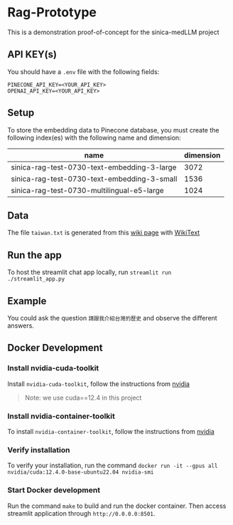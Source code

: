 # Rag-Prototype

This is a demonstration proof-of-concept for the sinica-medLLM project

## API KEY(s)

You should have a `.env` file with the following fields:

```
PINECONE_API_KEY=<YOUR_API_KEY>
OPENAI_API_KEY=<YOUR_API_KEY>
```

## Setup

To store the embedding data to Pinecone database, you must create the following index(es) with the following name and dimension:

| name                                        | dimension | 
|---------------------------------------------|-----------|
| sinica-rag-test-0730-text-embedding-3-large | 3072      |
| sinica-rag-test-0730-text-embedding-3-small | 1536      |
| sinica-rag-test-0730-multilingual-e5-large  | 1024      |

## Data

The file `taiwan.txt` is generated from this [wiki page](https://zh.wikipedia.org/wiki/%E8%87%BA%E7%81%A3) with [WikiText](https://wikitext.eluni.co/)

## Run the app

To host the streamlit chat app locally, run `streamlit run ./streamlit_app.py `

## Example

You could ask the question `請跟我介紹台灣的歷史` and observe the different answers.

## Docker Development

### Install nvidia-cuda-toolkit

Install `nvidia-cuda-toolkit`, follow the instructions from [nvidia](https://docs.nvidia.com/cuda/cuda-installation-guide-linux/)

> Note: we use cuda==12.4 in this project

### Install nvidia-container-toolkit

To install `nvidia-container-toolkit`, follow the instructions from [nvidia](https://docs.nvidia.com/datacenter/cloud-native/container-toolkit/latest/install-guide.html)

### Verify installation

To verify your installation, run the command `docker run -it --gpus all nvidia/cuda:12.4.0-base-ubuntu22.04 nvidia-smi`

### Start Docker development

Run the command `make` to build and run the docker container. Then access streamlit application through `http://0.0.0.0:8501`.
